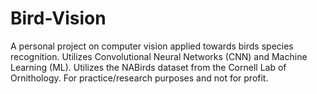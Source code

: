 # Bird-Vision
A personal project on computer vision applied towards birds species recognition. Utilizes Convolutional Neural Networks (CNN) and Machine Learning (ML). Utilizes the NABirds dataset from the Cornell Lab of Ornithology. For practice/research purposes and not for profit.
